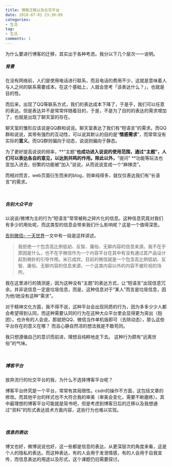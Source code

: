 ```yaml
---
title: 博客迁移以及社交平台
date: 2018-07-01 23:30:09
categories:
- 生活
tag:
- 生活
comments: 1
---
```




为什么要进行博客的迁移，其实出于各种考虑。我分以下几个层次一一说明。



##### 背景

在没有网络前，人们是使用电话进行联系，而且电话的费用不少，这就是意味着人与人之间的联系需要成本。在这个基础上，人就会思考「该表达什么？」，也就是目的性。

而后来，出现了QQ等联系方式，我们的表达成本下降了，于是乎，我们可以任意的表达。但是表达并不是常常伴随着目的，于是，不是为了目的的表达的需求增加了，也就是出现了聊天室的存在。

聊天室的雏形应该说是QQ群和说说。聊天室表达了我们有“短语言”的需求。而QQ群和说说，其带有强烈的互动性，可以说其默认的目的是“**情感需求**”，而常常没有实际的**意义**。而QQ群则偏向于动态，说说则偏向于静态。

为了更好提高说说的频率，**“主题”**也成功进入说说的使用范围，通过“主题”，人们可以表达各自的意见，以达到共鸣的作用。除此以外，**“提问” **功能等玩法也变加入进去，纷繁的功能被“加入”说说，从而说说变成一个“麻辣烫”。

而相对而言，web页面衍生而来的blog，则单纯得多，就仅仅表达我们有“长语言”的需求。

<br>

##### 告别大众平台

以说说/微博为主的行为“短语言”常常被称之碎片化的信息。这种信息究竟对我们有多少的用处呢，而这类型的信息会带来我们什么影响呢？这是一个值得深思。

[告别微信– 一天世界](https://blog.yitianshijie.net/2016/02/21/byebye-wechat/)一文中有一段是这样讲述。

> 我拒绝一个包含高比例低幼、反智、庸俗、无聊内容的信息来源。我不在乎原因是什么，也不在乎微信作为一个内容平台在其中有没有通过其产品设计起到微妙的引导作用。米已成炊。目前的微信就是一个包含高比例低幼、反智、庸俗、无聊内容的信息来源，一个这类内容以外的内容不被珍视的场所。 

我在这里进行的猜测是，因为这种没有“主题”的表达方式，让“短语言”出现信息冗余。并非说信息一定是垃圾信息，而是，这种信息对于“某人”而言是垃圾信息，因为他/她没有这种“需求”。

对于精神文化方面，我不得不说，这种平台会出现同质的行为，因为多多少少人都会希望得到认同，而这种需要认同的行为在这种大众平台里会显得更为突出（抱团）。也许有的人会说，那就把QQ、微信当作单机版即可（去除动态），那么这些平台存在的意义在哪？ 而且心静自然凉的想法我是不敢苟同。

我只想遵循自己的意识而前进，理想且纯粹地走下去。 这种行为颇有“远离世俗”的气味。

<br>

##### 博客平台

放弃流行的社交平台的我，为什么不选择博客平台呢？

博客平台终究是一个平台，常常有其局限性。csdn的操作不方面，这包括文章的修改。而其他平台的样式也不大符合我的审美（审美会变化，需要不断磨练）。其中最理想的博客平台可能就是简书吧，但是考虑到博客日后的迁移以及我想通过“资料”的形式表达技术方面内容，这些行为也难以实现。

<br>

##### 信息的表达

博文也好，微博说说也好，这一些都是信息的表达，从更深层次的角度来看，这是个人的隐私的表达。而这种表达，有的人会用于发泄情感，有的人会用于自我宣传，而信息表达的用途以及形式，这个课题仍旧需要探讨。



